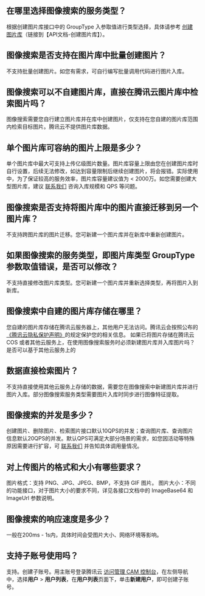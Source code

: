## 在哪里选择图像搜索的服务类型？
根据创建图片库接口中的 GroupType 入参取值进行类型选择，具体请参考 [创建图片库]()（链接到【API文档-创建图片库】）。

## 图像搜索是否支持在图片库中批量创建图片？
不支持批量创建图片。如您有需求，可自行编写批量调用代码进行图片入库。

## 图像搜索可以不自建图片库，直接在腾讯云图片库中检索图片吗？
图像搜索需要您自行建立图片库并在库中创建图片，仅支持在您自建的图片库范围内检索目标图片。腾讯云不提供图片库数据。

## 单个图片库可容纳的图片上限是多少？
单个图片库中最大可支持上传亿级图片数量。图片库容量上限由您在创建图片库时自行设置，后续无法修改，如达到容量限制后继续创建图片，将会报错。实际使用中，为了保证较高的服务效率，图片库容量建议值为 < 2000万。如您需要创建大型图片库，建议 [联系我们](https://cloud.tencent.com/document/product/1589/74562) 咨询入库规模和 QPS 等问题。

## 图像搜索是否支持将图片库中的图片直接迁移到另一个图片库？
不支持跨图片库的图片迁移。您可新建一个图片库并在新库中重新创建图片。

## 如果图像搜索的服务类型，即图片库类型 GroupType 参数取值错误，是否可以修改？
不支持直接修改图片库类型。您可新建一个图片库并重新选择类型，再将图片入到新库。

## 图像搜索中自建的图片库存储在哪里？
您自建的图片库存储在腾讯云服务器上，其他用户无法访问。腾讯云会按照公布的[《腾讯云隐私保护声明》](https://cloud.tencent.com/document/product/301/11470)的规定保护您的相关信息。
如果已将图片存储在腾讯云 COS 或者其他云服务上，在使用图像搜索服务时必须新建图片库并入库图片吗？是否可以基于其他云服务上的

## 数据直接检索图片？
不支持直接使用其他云服务上存储的数据，需要您在图像搜索中新建图片库并进行图片入库。部分图像搜索服务类型需要图片入库时同步进行图像特征提取。

## 图像搜索的并发是多少？
创建图片、删除图片、检索图片接口默认10QPS的并发；查询图片库、查询图片信息默认20QPS的并发。默认QPS可满足大部分场景的需求，如您因活动等特殊原因需要进行扩容，可 [联系我们](https://cloud.tencent.com/document/product/1589/74562) 并告知具体调用量情况。

## 对上传图片的格式和大小有哪些要求？
图片格式：支持 PNG、JPG、JPEG、BMP，不支持 GIF 图片。
图片大小：不同的功能接口，对于图片大小的要求不同，详见各接口文档中的 ImageBase64 和 ImageUrl 参数说明。

## 图像搜索的响应速度是多少？
一般在200ms - 1s内，具体时间会受图片大小、网络环境等影响。

## 支持子账号使用吗？
支持。创建子账号。用主账号登录腾讯云 [访问管理 CAM 控制台](https://console.cloud.tencent.com/cam/overview)，在左侧导航中，选择**用户** > **用户列表**，在**用户列表**页面下，单击**新建用户**，即可创建子账号。